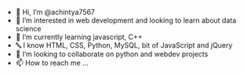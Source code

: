 - 👋 Hi, I’m @achintya7567
- 👀 I’m interested in web development and looking to learn about data science
- 🌱 I’m currently learning javascript, C++
- 🔤 I know HTML, CSS, Python, MySQL, bit of JavaScript and jQuery
- 💞️ I’m looking to collaborate on python and webdev projects
- 📫 How to reach me ...

<!---
achintya7567/achintya7567 is a ✨ special ✨ repository because its `README.md` (this file) appears on your GitHub profile.
You can click the Preview link to take a look at your changes.
--->
